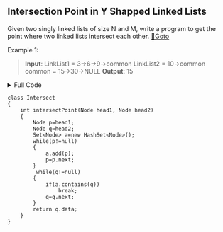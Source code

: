 ## Intersection Point in Y Shapped Linked Lists
Given two singly linked lists of size N and M, write a program to get the point where two linked lists intersect each other.  [🔗Goto](https://practice.geeksforgeeks.org/problems/intersection-point-in-y-shapped-linked-lists/1/?page=1&difficulty[]=1&status[]=unsolved&company[]=Amazon&sortBy=submissions#) 

Example 1:
>**Input**:
>LinkList1 = 3->6->9->common
>LinkList2 = 10->common
>common = 15->30->NULL
>**Output**: 15

<details>
<summary>Full Code</summary>

```
import java.util.*;


class Node
{
    int data;
    Node next;
    Node(int d) {
        data = d; 
        next = null;
    }
}
	
 class LinkedList_Intersection
{
    Node head = null;  
	Node tail = null;

public void addToTheLast(Node node) 
{

  if (head == null) {
   head = node;
   tail = head;
  } else {
   //Node temp = head;
   //while (temp.next != null)
    //temp = temp.next;

   //temp.next = node;
   tail.next=node;
   tail = node;
  }
}

  /* Function to print linked list */
    void printList()
    {
        Node temp = head;
        while (temp != null)
        {
           System.out.print(temp.data+" ");
           temp = temp.next;
        }  
        System.out.println();
    }
	
	 
 
     /* Driver program to test above functions */
    public static void main(String args[])
    {
       
         
        /* Constructed Linked List is 1->2->3->4->5->6->
           7->8->8->9->null */
         Scanner sc = new Scanner(System.in);
		 int t=sc.nextInt();
		 
		 while(t>0)
         {
			int n1 = sc.nextInt();
			int n2 = sc.nextInt();
			int n3 = sc.nextInt();
			LinkedList_Intersection llist1 = new LinkedList_Intersection();
		    LinkedList_Intersection llist2 = new LinkedList_Intersection();
			LinkedList_Intersection llist3 = new LinkedList_Intersection();
			
				int a1=sc.nextInt();
				Node head1= new Node(a1);
				Node tail1= head1;
				
				for (int i = 1; i < n1; i++) 
				{
					int a = sc.nextInt(); 
					tail1.next = (new Node(a));
					tail1= tail1.next;
				}
			
			
				int b1=sc.nextInt();
				Node head2 = new Node(b1);
				Node tail2 = head2;
				for (int i = 1; i < n2; i++) 
				{
					int b = sc.nextInt();  
					tail2.next = (new Node(b));
					tail2= tail2.next;
				}
				
				int c1=sc.nextInt();
				Node head3= new Node(c1);
				tail1.next = head3;
				tail2.next = head3;
				Node tail3=head3;
				for (int i = 1; i < n3; i++) 
				{
					int c = sc.nextInt();   
					tail3.next = (new Node(c));
					tail3= tail3.next;
				}
				
				Intersect obj = new Intersect();
				System.out.println(obj.intersectPoint(head1, head2));
			t--;			
         }
    }
}
```
</details>

```
class Intersect
{
	int intersectPoint(Node head1, Node head2)
	{
        Node p=head1;
        Node q=head2;
        Set<Node> a=new HashSet<Node>();
        while(p!=null)
        {
            a.add(p);
            p=p.next;
        }
         while(q!=null)
        {
            if(a.contains(q))
                break;
            q=q.next;
        }
        return q.data;
	}
}

```